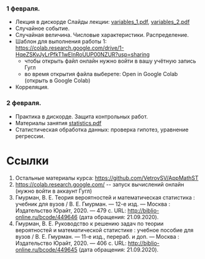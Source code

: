 ### 1 февраля.
  - Лекция в дискорде
  Слайды лекции:  [variables_1.pdf](https://github.com/VetrovSV/AppMathST/blob/master/variables_1.pdf?raw=true), [variables_2.pdf](https://github.com/VetrovSV/AppMathST/blob/master/variables_2.pdf?raw=true)
  - Случайное событие. 
  - Случайная величина. Числовые характеристики. Распределение.
  - Шаблон для выполнения работы 1: https://colab.research.google.com/drive/1-HqeZSKvJyLrPfkT1wElnRoUUP00NZUR?usp=sharing
    - чтобы открыть файл онлайн нужно войти в вашу учётную запись Гугл
    - во время открытия файла выберете: Open in Google Colab (открыть в Google Colab)
  - Корреляция. 

### 2 февраля.
   - Практика в дискорде. Защита контрольных работ.
   - Материалы занятия [statistics.pdf](https://github.com/VetrovSV/AppMathST/blob/master/statistics.pdf?raw=true)
   - Статистическая обработка данных: проверка гипотез, уравнение регрессии. 
      
# Ссылки
1. Остальные материалы курса: https://github.com/VetrovSV/AppMathST
1. https://colab.research.google.com/ -- запуск вычислений онлайн (нужно войти в аккаунт Гугл)
1. Гмурман, В. Е.  Теория вероятностей и математическая статистика : учебник для вузов / В. Е. Гмурман. — 12-е изд. — Москва :
Издательство Юрайт, 2020. — 479 с. URL: http://biblio-online.ru/bcode/449646 (дата обращения: 21.09.2020).
1. Гмурман, В. Е. Руководство к решению задач по теории вероятностей и математической статистике : учебное пособие для вузов / В. Е. Гмурман. — 11-е изд., перераб. и доп. — Москва : Издательство Юрайт, 2020. — 406 с. URL: http://biblio-online.ru/bcode/449645 (дата обращения: 21.09.2020).

